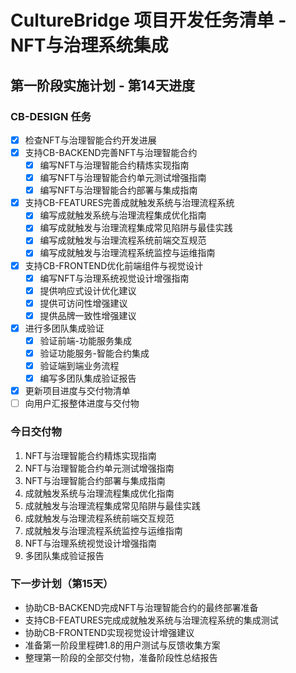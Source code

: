 # CultureBridge 项目开发任务清单 - NFT与治理系统集成

## 第一阶段实施计划 - 第14天进度

### CB-DESIGN 任务
- [x] 检查NFT与治理智能合约开发进展
- [x] 支持CB-BACKEND完善NFT与治理智能合约
  - [x] 编写NFT与治理智能合约精炼实现指南
  - [x] 编写NFT与治理智能合约单元测试增强指南
  - [x] 编写NFT与治理智能合约部署与集成指南
- [x] 支持CB-FEATURES完善成就触发系统与治理流程系统
  - [x] 编写成就触发系统与治理流程集成优化指南
  - [x] 编写成就触发与治理流程集成常见陷阱与最佳实践
  - [x] 编写成就触发与治理流程系统前端交互规范
  - [x] 编写成就触发与治理流程系统监控与运维指南
- [x] 支持CB-FRONTEND优化前端组件与视觉设计
  - [x] 编写NFT与治理系统视觉设计增强指南
  - [x] 提供响应式设计优化建议
  - [x] 提供可访问性增强建议
  - [x] 提供品牌一致性增强建议
- [x] 进行多团队集成验证
  - [x] 验证前端-功能服务集成
  - [x] 验证功能服务-智能合约集成
  - [x] 验证端到端业务流程
  - [x] 编写多团队集成验证报告
- [x] 更新项目进度与交付物清单
- [ ] 向用户汇报整体进度与交付物

### 今日交付物
1. NFT与治理智能合约精炼实现指南
2. NFT与治理智能合约单元测试增强指南
3. NFT与治理智能合约部署与集成指南
4. 成就触发系统与治理流程集成优化指南
5. 成就触发与治理流程集成常见陷阱与最佳实践
6. 成就触发与治理流程系统前端交互规范
7. 成就触发与治理流程系统监控与运维指南
8. NFT与治理系统视觉设计增强指南
9. 多团队集成验证报告

### 下一步计划（第15天）
- 协助CB-BACKEND完成NFT与治理智能合约的最终部署准备
- 支持CB-FEATURES完成成就触发系统与治理流程系统的集成测试
- 协助CB-FRONTEND实现视觉设计增强建议
- 准备第一阶段里程碑1.8的用户测试与反馈收集方案
- 整理第一阶段的全部交付物，准备阶段性总结报告
